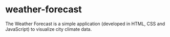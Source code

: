 # weather-forecast
The Weather Forecast is a simple application (developed in HTML, CSS and JavaScript) to visualize city climate data.
